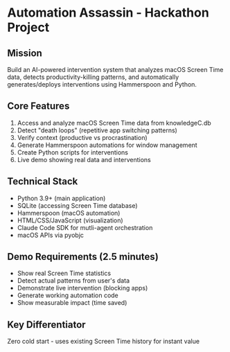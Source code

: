 # Automation Assassin - Hackathon Project

## Mission
Build an AI-powered intervention system that analyzes macOS Screen Time data, detects productivity-killing patterns, and automatically generates/deploys interventions using Hammerspoon and Python.

## Core Features
1. Access and analyze macOS Screen Time data from knowledgeC.db
2. Detect "death loops" (repetitive app switching patterns)
3. Verify context (productive vs procrastination)
4. Generate Hammerspoon automations for window management
5. Create Python scripts for interventions
6. Live demo showing real data and interventions

## Technical Stack
- Python 3.9+ (main application)
- SQLite (accessing Screen Time database)
- Hammerspoon (macOS automation)
- HTML/CSS/JavaScript (visualization)
- Claude Code SDK for mutli-agent orchestration
- macOS APIs via pyobjc

## Demo Requirements (2.5 minutes)
- Show real Screen Time statistics
- Detect actual patterns from user's data
- Demonstrate live intervention (blocking apps)
- Generate working automation code
- Show measurable impact (time saved)

## Key Differentiator
Zero cold start - uses existing Screen Time history for instant value